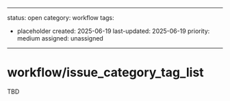 ---
status: open
category: workflow
tags:
  - placeholder
created: 2025-06-19
last-updated: 2025-06-19
priority: medium
assigned: unassigned
------------------------

# workflow/issue_category_tag_list

TBD
